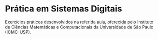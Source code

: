 # Prática em Sistemas Digitais
Exercícios práticos desenvolvidos na referida aula, oferecida pelo Instituto de Ciências Matemáticas e Computacionais da Universidade de São Paulo (ICMC-USP).
